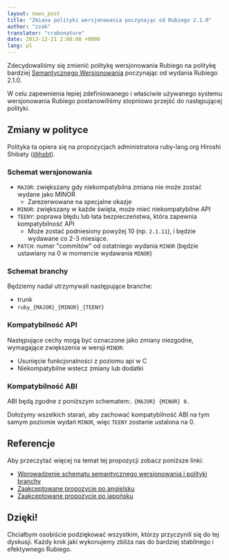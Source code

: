 ```yaml
---
layout: news_post
title: "Zmiana polityki wersjonowania poczynając od Rubiego 2.1.0"
author: "zzak"
translator: "crabonature"
date: 2013-12-21 2:00:00 +0000
lang: pl
---
```


Zdecydowaliśmy się zmienić politykę wersjonowania Rubiego na politykę bardziej
[Semantycznego Wersjonowania](http://semver.org/) poczynając od wydania Rubiego 2.1.0.

W celu zapewnienia lepiej zdefiniowanego i właściwie używanego systemu
wersjonowania Rubiego postanowiliśmy stopniowo przejść do następującej polityki.

## Zmiany w polityce

Polityka ta opiera się na propozycjach administratora ruby-lang.org
Hiroshi Shibaty ([@hsbt](https://twitter.com/hsbt)).

### Schemat wersjonowania

* `MAJOR`: zwiększany gdy niekompatybilna zmiana nie może zostać wydane jako MINOR
  * Zarezerwowane na specjalne okazje
* `MINOR`: zwiększany w każde święta, może mieć niekompatybilne API
* `TEENY`: poprawa błędu lub łata bezpieczeństwa, która zapewnia kompatybilność API
  * Może zostać podniesiony powyżej 10 (np. `2.1.11`), i będzie wydawane co 2-3 miesiące.
* `PATCH`: numer "commitów" od ostatniego wydania `MINOR` (będzie ustawiany na 0 w momencie wydawania `MINOR`)

### Schemat branchy

Będziemy nadal utrzymywali następujące branche:

* trunk
* `ruby_{MAJOR}_{MINOR}_{TEENY}`

### Kompatybilność API

Następujące cechy mogą być oznaczone jako zmiany niezgodne, wymagające
zwiększenia w wersji `MINOR`:

* Usunięcie funkcjonalności z poziomu api w C
* Niekompatybilne wstecz zmiany lub dodatki

### Kompatybilność ABI

ABI będą zgodne z poniższym schematem:. `{MAJOR} {MINOR} 0.`

Dołożymy wszelkich starań, aby zachować kompatybilność ABI na tym samym poziomie
wydań `MINOR`, więc `TEENY` zostanie ustalona na 0.

## Referencje

Aby przeczytać więcej na temat tej propozycji zobacz poniższe linki:

* [Wprowadzenie schematu semantycznego wersjonowania i polityki branchy](http://bugs.ruby-lang.org/issues/8835)
* [Zaakceptowane propozycje po angielsku](https://gist.github.com/sorah/7803201)
* [Zaakceptowane propozycje po japońsku](https://gist.github.com/hsbt/7719305)

## Dzięki!

Chciałbym osobiście podziękować wszystkim, którzy przyczynili się do tej dyskusji.
Każdy krok jaki wykonujemy zbliża nas do bardziej stabilnego i efektywnego Rubiego.
